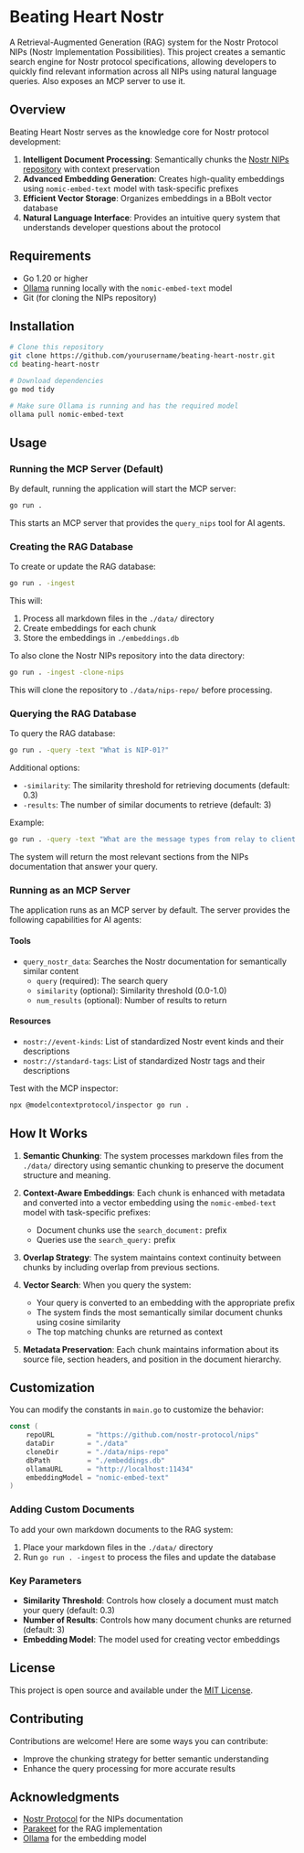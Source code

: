 # Beating Heart Nostr

A Retrieval-Augmented Generation (RAG) system for the Nostr Protocol NIPs (Nostr Implementation Possibilities). This project creates a semantic search engine for Nostr protocol specifications, allowing developers to quickly find relevant information across all NIPs using natural language queries. Also exposes an MCP server to use it.

## Overview

Beating Heart Nostr serves as the knowledge core for Nostr protocol development:

1. **Intelligent Document Processing**: Semantically chunks the [Nostr NIPs repository](https://github.com/nostr-protocol/nips) with context preservation
2. **Advanced Embedding Generation**: Creates high-quality embeddings using `nomic-embed-text` model with task-specific prefixes
3. **Efficient Vector Storage**: Organizes embeddings in a BBolt vector database
4. **Natural Language Interface**: Provides an intuitive query system that understands developer questions about the protocol

## Requirements

- Go 1.20 or higher
- [Ollama](https://ollama.ai/) running locally with the `nomic-embed-text` model
- Git (for cloning the NIPs repository)

## Installation

```bash
# Clone this repository
git clone https://github.com/yourusername/beating-heart-nostr.git
cd beating-heart-nostr

# Download dependencies
go mod tidy

# Make sure Ollama is running and has the required model
ollama pull nomic-embed-text
```

## Usage

### Running the MCP Server (Default)

By default, running the application will start the MCP server:

```bash
go run .
```

This starts an MCP server that provides the `query_nips` tool for AI agents.

### Creating the RAG Database

To create or update the RAG database:

```bash
go run . -ingest
```

This will:
1. Process all markdown files in the `./data/` directory
2. Create embeddings for each chunk
3. Store the embeddings in `./embeddings.db`

To also clone the Nostr NIPs repository into the data directory:

```bash
go run . -ingest -clone-nips
```

This will clone the repository to `./data/nips-repo/` before processing.

### Querying the RAG Database

To query the RAG database:

```bash
go run . -query -text "What is NIP-01?"
```

Additional options:
- `-similarity`: The similarity threshold for retrieving documents (default: 0.3)
- `-results`: The number of similar documents to retrieve (default: 3)

Example:
```bash
go run . -query -text "What are the message types from relay to client in NIP-01?" -results 5 -similarity 0.25
```

The system will return the most relevant sections from the NIPs documentation that answer your query.

### Running as an MCP Server

The application runs as an MCP server by default. The server provides the following capabilities for AI agents:

#### Tools
- `query_nostr_data`: Searches the Nostr documentation for semantically similar content
  - `query` (required): The search query
  - `similarity` (optional): Similarity threshold (0.0-1.0)
  - `num_results` (optional): Number of results to return

#### Resources
- `nostr://event-kinds`: List of standardized Nostr event kinds and their descriptions
- `nostr://standard-tags`: List of standardized Nostr tags and their descriptions

Test with the MCP inspector:
```bash
npx @modelcontextprotocol/inspector go run .
```

## How It Works

1. **Semantic Chunking**: The system processes markdown files from the `./data/` directory using semantic chunking to preserve the document structure and meaning.

2. **Context-Aware Embeddings**: Each chunk is enhanced with metadata and converted into a vector embedding using the `nomic-embed-text` model with task-specific prefixes:
   - Document chunks use the `search_document:` prefix
   - Queries use the `search_query:` prefix

3. **Overlap Strategy**: The system maintains context continuity between chunks by including overlap from previous sections.

4. **Vector Search**: When you query the system:
   - Your query is converted to an embedding with the appropriate prefix
   - The system finds the most semantically similar document chunks using cosine similarity
   - The top matching chunks are returned as context

5. **Metadata Preservation**: Each chunk maintains information about its source file, section headers, and position in the document hierarchy.

## Customization

You can modify the constants in `main.go` to customize the behavior:

```go
const (
    repoURL        = "https://github.com/nostr-protocol/nips"
    dataDir        = "./data"
    cloneDir       = "./data/nips-repo"
    dbPath         = "./embeddings.db"
    ollamaURL      = "http://localhost:11434"
    embeddingModel = "nomic-embed-text"
)
```

### Adding Custom Documents

To add your own markdown documents to the RAG system:

1. Place your markdown files in the `./data/` directory
2. Run `go run . -ingest` to process the files and update the database

### Key Parameters

- **Similarity Threshold**: Controls how closely a document must match your query (default: 0.3)
- **Number of Results**: Controls how many document chunks are returned (default: 3)
- **Embedding Model**: The model used for creating vector embeddings

## License

This project is open source and available under the [MIT License](LICENSE).

## Contributing

Contributions are welcome! Here are some ways you can contribute:

- Improve the chunking strategy for better semantic understanding
- Enhance the query processing for more accurate results

## Acknowledgments

- [Nostr Protocol](https://github.com/nostr-protocol/nips) for the NIPs documentation
- [Parakeet](https://github.com/parakeet-nest/parakeet) for the RAG implementation
- [Ollama](https://ollama.ai/) for the embedding model
